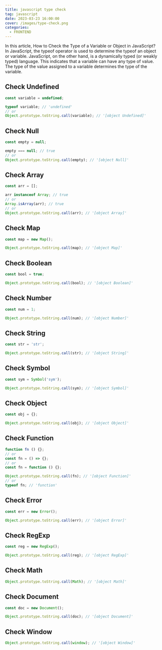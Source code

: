```yaml
---
title: javascript type check
tag: javascript
date: 2023-03-23 16:00:00
cover: /images/type-check.png
categories:
  - FRONTEND
---
```

In this article, How to Check the Type of a Variable or Object in JavaScript? In JavaScript, the typeof operator is used to determine the typeof an object or variable. JavaScript, on the other hand, is a dynamically typed (or weakly typed) language. This indicates that a variable can have any type of value. The type of the value assigned to a variable determines the type of the variable.

## Check Undefined
```javascript
const variable = undefined;

typeof variable; // 'undefined'
// or
Object.prototype.toString.call(variable); // '[object Undefined]'
```
## Check Null
```javascript
const empty = null;

empty === null; // true
// or
Object.prototype.toString.call(empty); // '[object Null]'
```

## Check Array
```javascript
const arr = [];

arr instanceof Array; // true
// or
Array.isArray(arr); // true
// or
Object.prototype.toString.call(arr); // '[object Array]'
```

## Check Map
```javascript
const map = new Map();

Object.prototype.toString.call(map); // '[object Map]'
```

## Check Boolean
```javascript
const bool = true;

Object.prototype.toString.call(bool); // '[object Boolean]'
```

## Check Number
```javascript
const num = 1;

Object.prototype.toString.call(num); // '[object Number]'
```

## Check String
```javascript
const str = 'str';

Object.prototype.toString.call(str); // '[object String]'
```

## Check Symbol
```javascript
const sym = Symbol('sym');

Object.prototype.toString.call(sym); // '[object Symbol]'
```

## Check Object
```javascript
const obj = {};

Object.prototype.toString.call(obj); // '[object Object]'
```

## Check Function
```javascript
function fn () {};
// or
const fn = () => {};
// or
const fn = function () {};

Object.prototype.toString.call(fn); // '[object Function]'
// or
typeof fn; // 'function'
```

## Check Error
```javascript
const err = new Error();

Object.prototype.toString.call(err); // '[object Error]'
```

## Check RegExp
```javascript
const reg = new RegExp();

Object.prototype.toString.call(reg); // '[object RegExp]'
```

## Check Math
```javascript
Object.prototype.toString.call(Math); // '[object Math]'
```

## Check Document
```javascript
const doc = new Document();

Object.prototype.toString.call(doc); // '[object Document]'
```

## Check Window
```javascript
Object.prototype.toString.call(window); // '[object Window]'
```
